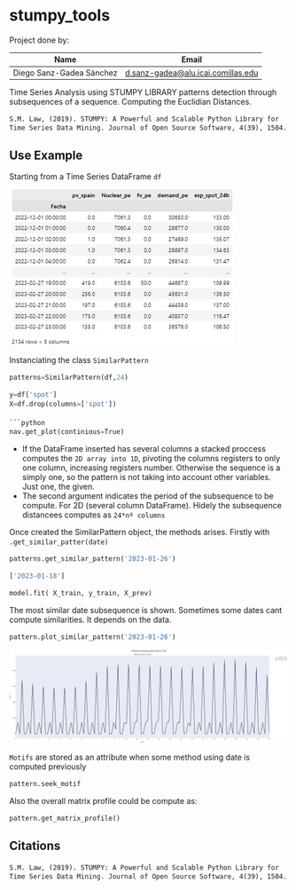 # stumpy_tools

Project done by: 

|Name                         | Email                              |
|---------------------------- |------------------------------------|
|Diego Sanz-Gadea Sánchez     | d.sanz-gadea@alu.icai.comillas.edu |

Time Series Analysis using STUMPY LIBRARY patterns detection through subsequences of a sequence. Computing the Euclidian Distances.

    S.M. Law, (2019). STUMPY: A Powerful and Scalable Python Library for Time Series Data Mining. Journal of Open Source Software, 4(39), 1504.
    

## Use Example
Starting from a Time Series DataFrame `df`

![TimeSeriesDataFrame](imgs/df.JPG)

Instanciating the class `SimilarPattern`

```python
patterns=SimilarPattern(df,24)
```

```python
y=df['spot']
X=df.drop(columns=['spot'])

```python
nav.get_plot(continious=True)
```


- If the DataFrame inserted has several columns a stacked proccess computes the `2D array into 1D`, pivoting the columns registers to only one column, increasing registers number. Otherwise the sequence is a simply one, so the pattern is not taking into account other variables. Just one, the given. 
- The second argument indicates the period of the subsequence to be compute. For 2D (several column DataFrame). Hidely the subsequence distancees computes as `24*nº columns`

Once created the SimilarPattern object, the methods arises. Firstly with `.get_similar_patter(date)`

```python 
patterns.get_similar_pattern('2023-01-26')
```

```python
['2023-01-18']
```
```python
model.fit( X_train, y_train, X_prev)
```


The most similar date subsequence is shown. Sometimes some dates cant compute similarities. It depends on the data. 

```python
pattern.plot_similar_pattern('2023-01-26')
```

![PlotMostSimilarSubsequence](imgs/plot.JPG)

`Motifs` are stored as an attribute when some method using date is computed previously

```python
pattern.seek_motif
```


Also the overall matrix profile could be compute as:

```python 
pattern.get_matrix_profile()
```


## Citations

    S.M. Law, (2019). STUMPY: A Powerful and Scalable Python Library for Time Series Data Mining. Journal of Open Source Software, 4(39), 1504.







